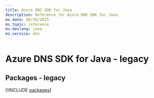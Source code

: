 ```yaml
---
title: Azure DNS SDK for Java
description: Reference for Azure DNS SDK for Java
ms.date: 08/26/2025
ms.topic: reference
ms.devlang: java
ms.service: dns
---
```

# Azure DNS SDK for Java - legacy
## Packages - legacy
[!INCLUDE [packages](dns-index.md)]